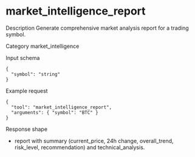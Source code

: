 # market_intelligence_report

Description
Generate comprehensive market analysis report for a trading symbol.

Category
market_intelligence

Input schema

```
{
  "symbol": "string"
}
```

Example request

```
{
  "tool": "market_intelligence_report",
  "arguments": { "symbol": "BTC" }
}
```

Response shape

- report with summary (current_price, 24h change, overall_trend, risk_level, recommendation) and technical_analysis.
